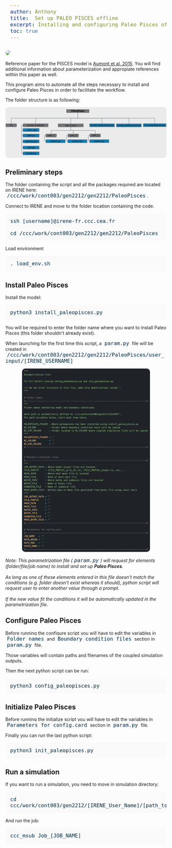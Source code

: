 ```yaml
---
author: Anthony
title:  Set up PALEO PISCES offline
excerpt: Installing and configuring Paleo Pisces offline
toc: true
---
```


<style>
    .initial-content div {border-radius: 10px; margin-bottom: 15px;}
    pre {background-color:#fafafa; padding:15px 0px; padding-left:15px;}
    code {background-color:#fafafa; color:#002d46; font-size:medium; padding: 2px 5px; border-radius: 4px;}
    img {border-radius: 10px;}
</style>

[![](https://img.shields.io/static/v1?label=Code&message=here&color=lightgrey&style=flat-square&logo=github)](https://github.com/Paleoclim-CNRS/PaleoPisces)

Reference paper for the PISCES model is [Aumont et al. 2015](https://gmd.copernicus.org/articles/13/3011/2020/gmd-13-3011-2020.html). You will find additional information about parameterization and appropiate references within this paper as well.

This program aims to automate all the steps necessary to install and configure Paleo Pisces in order to facilitate the workflow.

The folder structure is as following: 

<p align="center">
    <img src="/assets/images/Folder_paleo_pisces.png"  width="800">
</p>

## Preliminary steps

The folder containing the script and all the packages required are located on IRENE here: `/ccc/work/cont003/gen2212/gen2212/PaleoPisces`.

Connect to IRENE and move to the folder location containing the code.
```
ssh [username]@irene-fr.ccc.cea.fr

cd /ccc/work/cont003/gen2212/gen2212/PaleoPisces
```

Load environment
```
. load_env.sh
```

## Install Paleo Pisces

Install the model:
```
python3 install_paleopisces.py
```
You will be required to enter the folder name where you want to install Paleo Pisces (this folder shouldn't already exist).

When launching for the first time this script, a `param.py` file will be created in `/ccc/work/cont003/gen2212/gen2212/PaleoPisces/user_input/[IRENE_USERNAME]`

<p align="center">
    <img src="/assets/images/param_paleo_pisces.png"  width="400">
</p>

<div class="alert alert-info">
<em>Note: This parametrization file (<code>param.py</code>) will request for elements (folder/file/job name) to install and set up <b>Paleo Pisces</b>.<br><br>
As long as one of these elements entered in this file doesn't match the conditions (e.g. folder doesn't exist whereas it should), python script will request user to enter another value through a prompt.<br><br>
If the new value fit the conditions it will be automatically updated in the parametrization file.</em>
</div>

## Configure Paleo Pisces

Before running the configure script you will have to edit the variables in `Folder names` and `Boundary condition files` section in `param.py` file.

Those variables will contain paths and filenames of the coupled simulation outputs.

Then the next python script can be run:
```
python3 config_paleopisces.py
```

## Initialize Paleo Pisces

Before running the initialize script you will have to edit the variables in `Parameters for config.card` section in `param.py` file.

Finally you can run the last python script:
```
python3 init_paleopisces.py
```

## Run a simulation

If you want to run a simulation, you need to move in simulation directory:

```
cd ccc/work/cont003/gen2212/[IRENE_User_Name]/[path_to_PALEOPISCES]/modipsl/config/NEMO_v6/[JOB_NAME]
```

And run the job:
```
ccc_msub Job_[JOB_NAME]
```
